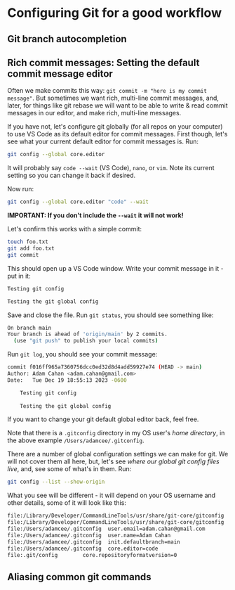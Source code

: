 # Configuring Git for a good workflow

## Git branch autocompletion

## Rich commit messages: Setting the default commit message editor

Often we make commits this way: `git commit -m "here is my commit message"`. But sometimes we want rich, multi-line commit messages, and, later, for things like git rebase we will want to be able to write & read commit messages in our editor, and make rich, multi-line messages.

If you have not, let's configure git globally (for all repos on your computer) to use VS Code as its default editor for commit messages. First though, let's see what your current default editor for commit messages is. Run:

```bash
git config --global core.editor
```

It will probably say `code --wait` (VS Code), `nano`, or `vim`. Note its current setting so you can change it back if desired.

Now run:

```bash
git config --global core.editor "code" --wait
```

**IMPORTANT: If you don't include the `--wait` it will not work!**

Let's confirm this works with a simple commit:

```bash
touch foo.txt
git add foo.txt
git commit
```

This should open up a VS Code window. Write your commit message in it - put in it: 

```txt
Testing git config

Testing the git global config
```

Save and close the file. Run `git status`, you should see something like:

```bash
On branch main
Your branch is ahead of 'origin/main' by 2 commits.
  (use "git push" to publish your local commits)
```

Run `git log`, you should see your commit message:

```bash
commit f016ff965a7360756dcc0ed32d8d4add59927e74 (HEAD -> main)
Author: Adam Cahan <adam.cahan@gmail.com>
Date:   Tue Dec 19 18:55:13 2023 -0600

    Testing git config
    
    Testing the git global config
```

If you want to change your git default global editor back, feel free.

Note that there is a `.gitconfig` directory in my OS user's *home directory*, in the above example `/Users/adamcee/.gitconfig`.

There are a number of global configuration settings we can make for git. We will not cover them all here, but, let's see *where our global git config files live*, and, see some of what's in them. Run:

```bash
git config --list --show-origin
```

What you see will be different - it will depend on your OS username and other details, some of it will look like this:

```bash
file:/Library/Developer/CommandLineTools/usr/share/git-core/gitconfig   credential.helper=osxkeychain
file:/Library/Developer/CommandLineTools/usr/share/git-core/gitconfig   init.defaultbranch=main
file:/Users/adamcee/.gitconfig  user.email=adam.cahan@gmail.com
file:/Users/adamcee/.gitconfig  user.name=Adam Cahan
file:/Users/adamcee/.gitconfig  init.defaultbranch=main
file:/Users/adamcee/.gitconfig  core.editor=code
file:.git/config        core.repositoryformatversion=0
```

## Aliasing common git commands
